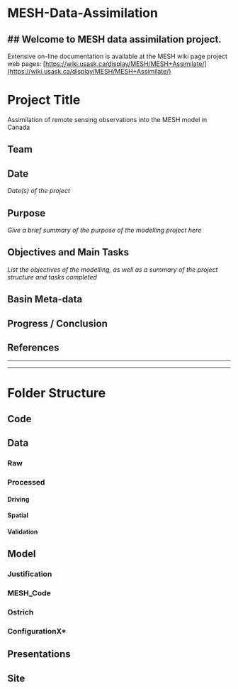 # MESH-Data-Assimilation
## ## Welcome to MESH data assimilation project.

Extensive on-line documentation is available at the MESH wiki page project web pages:
[https://wiki.usask.ca/display/MESH/MESH+Assimilate/](https://wiki.usask.ca/display/MESH/MESH+Assimilate/)


# Project Title
Assimilation of remote sensing observations into the MESH model in Canada

## Team


## Date
*Date(s) of the project*

## Purpose
  *Give a brief summary of the purpose of the modelling project here*

## Objectives and Main Tasks
  *List the objectives of the modelling, as well as a summary of the project structure and tasks completed*

## Basin Meta-data

## Progress / Conclusion

## References

___
___
# Folder Structure

## Code

## Data

### Raw

### Processed

#### Driving

#### Spatial

#### Validation

## Model

### Justification

### MESH_Code

### Ostrich

### ConfigurationX*

## Presentations

## Site
